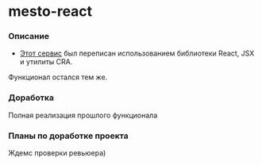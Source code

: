 # mesto-react

### Описание

 * [Этот сервис](https://github.com/fevralkolesnik/mesto) был переписан использованием библиотеки React, JSX и утилиты CRA. 

Функционал остался тем же.

### Доработка

Полная реализация прошлого функционала

### Планы по доработке проекта
Ждемс проверки ревьюера)